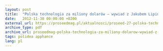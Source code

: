 ```yaml
---
layout: post
title:  "Polska technologia za miliony dolarów – wywiad z Jakubem Lipińskim (Proseed Magazine)"
date:   2012-11-30 00:00:00 +0200
external_url: https://proseedmag.pl/aktualnosci/proseed-27-polska-technologia-za-miliony-dolarow-wywiad-z-jakubem-lipinskim
archive_type: pdf
archive_url: proseedmag-polska-technologia-za-miliony-dolarow-wywiad-z-jakubem-lipinskim.pdf
tags: polidea apphance
lang: pl
---
```

